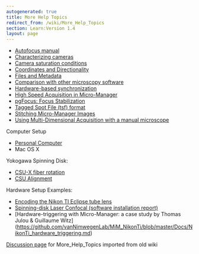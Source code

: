 ```yaml
---
autogenerated: true
title: More Help Topics
redirect_from: /wiki/More_Help_Topics
section: Learn:Version 1.4
layout: page
---
```


-   [Autofocus manual](Autofocus_manual)
-   [Characterizing cameras](Measuring_camera_specifications)
-   [Camera saturation
    conditions](Camera_saturation_conditions)
-   [Coordinates and
    Directionality](Coordinates_and_Directionality)
-   [Files and Metadata](Files_and_Metadata)
-   [Comparison with other microscopy
    software](Comparison_with_other_microscopy_software)
-   [Hardware-based
    synchronization](Hardware-based_Synchronization_in_Micro-Manager)
-   [High Speed Acquisition in
    Micro-Manager](High_Speed_Acquisition_in_Micro-Manager)
-   [ pgFocus: Focus Stabilization](PgFocus)
-   [Tagged Spot File (tsf)
    format](Tagged_Spot_File_(tsf)_format)
-   [Stitching Micro-Manager
    Images](Stitching_Micro-Manager_Images)
-   [Using Multi-Dimensional Acquisition with a manual
    microscope](Using_Multi-Dimensional_Acquisition_with_a_manual_microscope)

Computer Setup

-   [Personal Computer](Personal_computer_setup)
-   Mac OS X

Yokogawa Spinning Disk:

-   [CSU-X fiber rotation](CSU-X_fiber_rotation)
-   [CSU Alignment](CSU_Alignment)

Hardware Setup Examples:

-   [Encoding the Nikon TI Eclipse tube
    lens](Encoding_the_Nikon_TI_Eclipse_tube_lens)
-   [ Spinning-disk Laser Confocal (software installation
    report)](Setup_UTSW_SD)
-   [Hardware-triggering with Micro-Manager: a case study by Thomas Julou & Guillaume Witz]
(https://github.com/vanNimwegenLab/MiM_NikonTi/blob/master/Docs/NikonTi_hardware_triggering.md)

[Discussion page](/talk/More_Help_Topics) for More_Help_Topics imported from old wiki
